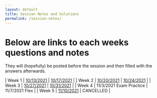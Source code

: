 ```yaml
---
layout: default
title: Session Notes and Solutions
permalink: /session-notes/
---
```


# Below are links to each weeks questions and notes

They will (hopefully) be posted before the session and then filled with the answers afterwards. 

| Week 1 | [10/13/2021](w1s1.md) | [10/17/2021](w1s2.md) |
| Week 2 | [10/20/2021](w2s1.md) | [10/24/2021](w2s2.md) |
| Week 3 | [10/27/2021](w3s1.md) | [10/31/2021](w3s2.md) | 
| Week 4 | 11/3/2021 Exam Practice | 11/7/2021 Flex |
| Week 5 | [11/10/2021](w5s1.md) | CANCELLED | 
